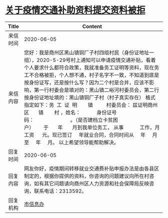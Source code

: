 # <a href="http://www.shangluo.gov.cn/zmhd/ldxxxx.jsp?urltype=leadermail.LeaderMailContentUrl&wbtreeid=1112&leadermailid=5977">关于疫情交通补助资料提交资料被拒</a>
|Title|Content|
|:---:|---|
|来信时间|2020-06-05|
|来信内容|您好：我是商州区黑山镇铜厂子村四组村民（身份证地址一组），2020-5-29号村上通知可以申请疫情交通补贴，看着个人要求什么都符合政策，我就准备务工证明等资料，现在务工不合格被拒，个人想不通，村子名字不一致，不知道到底是按身份证写，还是按什么写？因为二个村是合并，应该不影响，第一行村委会是填对的：黑山镇二峪河村委员会，第二行按身份证地址填的：黑山镇铜厂子村（村子真实存在） 格式指定如下：务  工  证  明        镇          村委员会： 兹证明商州区       镇        村 ，姓名：            身份证号码：                           。（是否建档立卡贫困户）       于       年       月到我单位务工， 从事            工作，月工资      元。现已签订     年就业合同，合同时间从     年     月至     年     月。 以上希望领导能帮助解决。|
|回复时间|2020-06-05|
|回复内容|网友你好，疫情期间转移就业交通费补贴申报办法是由各县区制定的，根据你提供的资料，你咨询的问题建议向所在村咨询，如有其它问题请向商州区人力资源和社会保障局反映咨询，联系电话：2313592。|
|回复机构|<a href="../../categories/agencies/市信息办.md">市信息办</a>|
